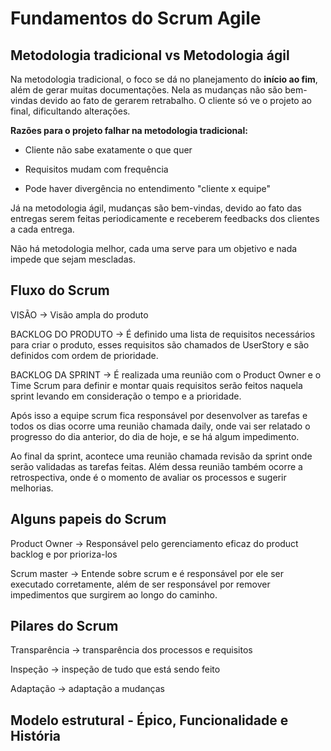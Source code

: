 # Fundamentos do Scrum Agile

## Metodologia tradicional vs Metodologia ágil

Na metodologia tradicional, o foco se dá no planejamento do **início ao fim**, além de gerar muitas documentações. Nela as mudanças não são bem-vindas devido ao fato de gerarem retrabalho. O cliente só ve o projeto ao final, dificultando alterações.

**Razões para o projeto falhar na metodologia tradicional:**

- Cliente não sabe exatamente o que quer

- Requisitos mudam com frequência

- Pode haver divergência no entendimento "cliente x equipe"

Já na metodologia ágil, mudanças são bem-vindas, devido ao fato das entregas serem feitas periodicamente e receberem feedbacks dos clientes a cada entrega.

Não há metodologia melhor, cada uma serve para um objetivo e nada impede que sejam mescladas.

## Fluxo do Scrum

VISÃO -> Visão ampla do produto 

BACKLOG DO PRODUTO -> É definido uma lista de requisitos necessários para criar o produto, esses requisitos são chamados de UserStory e são definidos com ordem de prioridade.

BACKLOG DA SPRINT -> É realizada uma reunião com o Product Owner e o Time Scrum para definir e montar quais requisitos serão feitos naquela sprint levando em consideração o tempo e a prioridade.

Após isso a equipe scrum fica responsável por desenvolver as tarefas e todos os dias ocorre uma reunião chamada daily, onde vai ser relatado o progresso do dia anterior, do dia de hoje, e se há algum impedimento.

Ao final da sprint, acontece uma reunião chamada revisão da sprint onde serão validadas as tarefas feitas. Além dessa reunião também ocorre a retrospectiva, onde é o momento de avaliar os processos e sugerir melhorias.

## Alguns papeis do Scrum

Product Owner -> Responsável pelo gerenciamento eficaz do product backlog e por prioriza-los

Scrum master -> Entende sobre scrum e é responsável por ele ser executado corretamente, além de ser responsável por remover impedimentos que surgirem ao longo do caminho.

## Pilares do Scrum

Transparência -> transparência dos processos e requisitos

Inspeção -> inspeção de tudo que está sendo feito

Adaptação -> adaptação a mudanças

## Modelo estrutural - Épico, Funcionalidade e História








